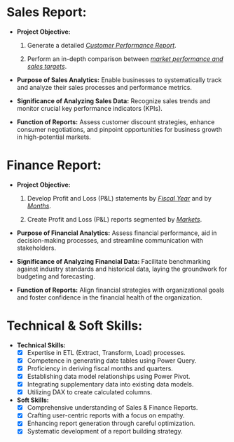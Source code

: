 # Sales Report:

- **Project Objective:**

    1. Generate a detailed _[Customer Performance Report](https://github.com/pratishtha11/Excel-Sales-Analytics/blob/main/Customer%20Performance%20Report.pdf)_.

    2. Perform an in-depth comparison between _[market performance and sales targets](https://github.com/pratishtha11/Excel-Sales-Analytics/blob/main/Customer%20Performance%20Report.pdf)_.

- **Purpose of Sales Analytics:** Enable businesses to systematically track and analyze their sales processes and performance metrics.

- **Significance of Analyzing Sales Data:** Recognize sales trends and monitor crucial key performance indicators (KPIs).

- **Function of Reports:** Assess customer discount strategies, enhance consumer negotiations, and pinpoint opportunities for business growth in high-potential markets.

# Finance Report:

- **Project Objective:**

    1. Develop Profit and Loss (P&L) statements by _[Fiscal Year](https://github.com/pratishtha11/Excel-Sales-Analytics/blob/main/P%26L%20Statement%20by%20Fiscal%20Year.pdf)_ and by _[Months](https://github.com/pratishtha11/Excel-Sales-Analytics/blob/main/P%26L%20Statement%20by%20Months.pdf)_.

    2. Create Profit and Loss (P&L) reports segmented by _[Markets](https://github.com/pratishtha11/Excel-Sales-Analytics/blob/main/P%26L%20Statement%20by%20Markets.pdf)_.

- **Purpose of Financial Analytics:** Assess financial performance, aid in decision-making processes, and streamline communication with stakeholders.

- **Significance of Analyzing Financial Data:** Facilitate benchmarking against industry standards and historical data, laying the groundwork for budgeting and forecasting.

- **Function of Reports:** Align financial strategies with organizational goals and foster confidence in the financial health of the organization.

# Technical & Soft Skills:

- **Technical Skills:**
  - [x] Expertise in ETL (Extract, Transform, Load) processes.
  - [x] Competence in generating date tables using Power Query.
  - [x] Proficiency in deriving fiscal months and quarters.
  - [x] Establishing data model relationships using Power Pivot.
  - [x] Integrating supplementary data into existing data models.
  - [x] Utilizing DAX to create calculated columns.

- **Soft Skills:**
  - [x] Comprehensive understanding of Sales & Finance Reports.
  - [x] Crafting user-centric reports with a focus on empathy.
  - [x] Enhancing report generation through careful optimization.
  - [x] Systematic development of a report building strategy.
